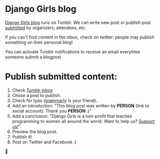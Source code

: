 # Django Girls blog

[Django Girls blog](http://blog.djangogirls.org/) runs on Tumblr. We can write new post or publish post [submitted](http://blog.djangogirls.org/submit) by organizers, attendees, etc.

If you can't find content in the inbox, check on twitter: people may publish something on their personal blog!

You can activate Tumblr notifications to receive an email everytime someone submit a blogpost.

# Publish submitted content:

1. Check [Tumblr inbox](https://www.tumblr.com/inbox)
2. Chose a post to publish.
3. Check for typo ([grammarly](https://app.grammarly.com/) is your friend).
4. Add an introduction: "This blog post was written by **PERSON** (link to social account). Thank you **PERSON** :)"
5. Add a conclusion: "Django Girls is a non-profit that teaches programming to women all around the world. Want to help us? [Support us!](https://djangogirls.org/donate/)".
6. Preview the blog post.
7. Publish it!
8. Post on Twitter and Facebook :)

:tada:
